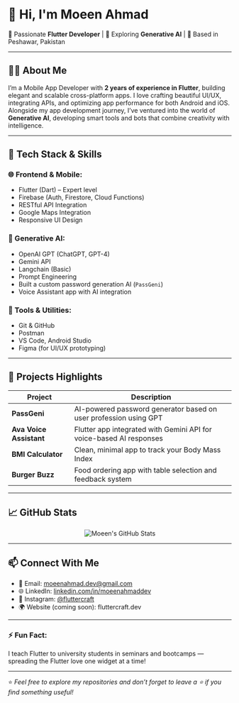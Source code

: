 # 👋 Hi, I'm Moeen Ahmad

🚀 Passionate **Flutter Developer** | 🤖 Exploring **Generative AI** | 📍 Based in Peshawar, Pakistan

---

## 🧑‍💻 About Me

I’m a Mobile App Developer with **2 years of experience in Flutter**, building elegant and scalable cross-platform apps. I love crafting beautiful UI/UX, integrating APIs, and optimizing app performance for both Android and iOS. Alongside my app development journey, I’ve ventured into the world of **Generative AI**, developing smart tools and bots that combine creativity with intelligence.

---

## 🚀 Tech Stack & Skills

### 🌐 Frontend & Mobile:
- Flutter (Dart) – Expert level
- Firebase (Auth, Firestore, Cloud Functions)
- RESTful API Integration
- Google Maps Integration
- Responsive UI Design

### 🧠 Generative AI:
- OpenAI GPT (ChatGPT, GPT-4)
- Gemini API
- Langchain (Basic)
- Prompt Engineering
- Built a custom password generation AI (`PassGeni`)
- Voice Assistant app with AI integration

### 🧰 Tools & Utilities:
- Git & GitHub
- Postman
- VS Code, Android Studio
- Figma (for UI/UX prototyping)

---

## 🌟 Projects Highlights

| Project | Description |
|--------|-------------|
| **PassGeni** | AI-powered password generator based on user profession using GPT |
| **Ava Voice Assistant** | Flutter app integrated with Gemini API for voice-based AI responses |
| **BMI Calculator** | Clean, minimal app to track your Body Mass Index |
| **Burger Buzz** | Food ordering app with table selection and feedback system |

---

## 📈 GitHub Stats

<p align="center">
  <img src="https://github-readme-stats.vercel.app/api?username=moeenahmaddev&show_icons=true&theme=radical" alt="Moeen's GitHub Stats" />
</p>

---

## 📫 Connect With Me

- 📧 Email: moeenahmad.dev@gmail.com  
- 🌐 LinkedIn: [linkedin.com/in/moeenahmaddev](https://www.linkedin.com/in/moeenahmaddev)  
- 📱 Instagram: [@fluttercraft](https://www.instagram.com/fluttercraft)  
- 🌍 Website (coming soon): fluttercraft.dev

---

### ⚡ Fun Fact:
I teach Flutter to university students in seminars and bootcamps — spreading the Flutter love one widget at a time!

---

⭐️ *Feel free to explore my repositories and don’t forget to leave a ⭐ if you find something useful!*
